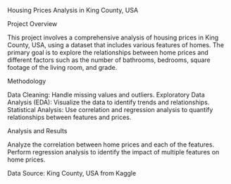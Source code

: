 Housing Prices Analysis in King County, USA

Project Overview

This project involves a comprehensive analysis of housing prices in King County, USA, using a dataset that includes various features of homes. The primary goal is to explore the relationships between home prices and different factors such as the number of bathrooms, bedrooms, square footage of the living room, and grade.

Methodology

Data Cleaning: Handle missing values and outliers.
Exploratory Data Analysis (EDA): Visualize the data to identify trends and relationships.
Statistical Analysis: Use correlation and regression analysis to quantify relationships between features and prices.

Analysis and Results


Analyze the correlation between home prices and each of the features.
Perform regression analysis to identify the impact of multiple features on home prices.

Data Source: King County, USA from Kaggle
